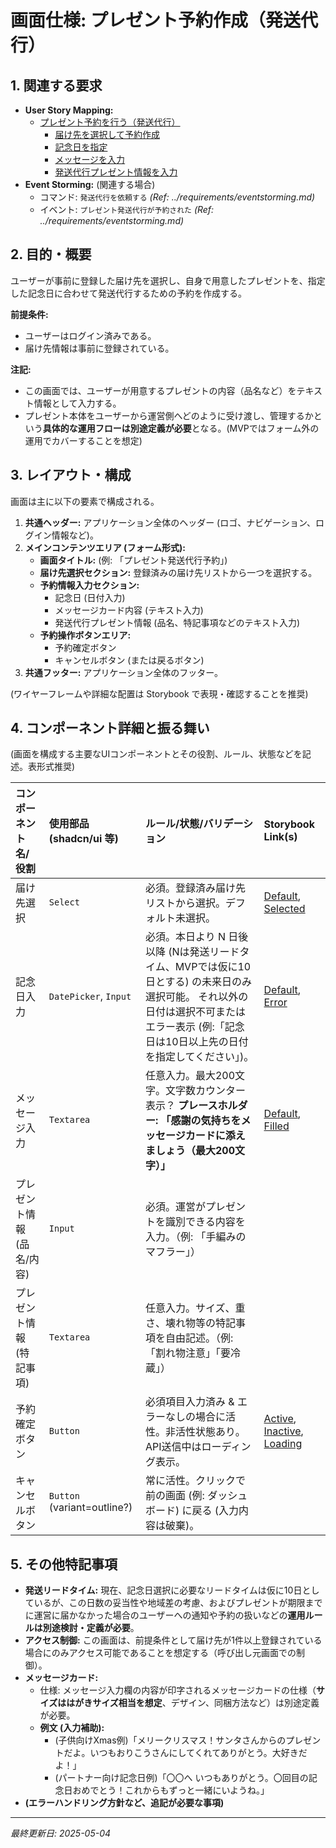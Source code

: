 # 画面仕様: プレゼント予約作成（発送代行）

## 1. 関連する要求

*   **User Story Mapping:**
    *   [プレゼント予約を行う（発送代行）](<../requirements/user_story_mapping.md#バックボーン-プレゼント予約を行う発送代行>)
        *   [届け先を選択して予約作成](<../requirements/user_story_mapping.md#-プレゼントを送りたい人として登録した届け先を選択してプレゼント予約を作成したい>)
        *   [記念日を指定](<../requirements/user_story_mapping.md#-プレゼントを送りたい人として送りたい記念日日付を指定したい>)
        *   [メッセージを入力](<../requirements/user_story_mapping.md#-プレゼントを送りたい人としてプレゼントに添えるメッセージカードの内容を入力したい>)
        *   [発送代行プレゼント情報を入力](<../requirements/user_story_mapping.md#-プレゼントを送りたい人として自分で用意したプレゼントの情報品名などを入力して発送代行を依頼したい>)
*   **Event Storming:** (関連する場合)
    *   コマンド: `発送代行を依頼する` *(Ref: ../requirements/eventstorming.md)*
    *   イベント: `プレゼント発送代行が予約された` *(Ref: ../requirements/eventstorming.md)*

## 2. 目的・概要

ユーザーが事前に登録した届け先を選択し、自身で用意したプレゼントを、指定した記念日に合わせて発送代行するための予約を作成する。

**前提条件:**
*   ユーザーはログイン済みである。
*   届け先情報は事前に登録されている。

**注記:**
*   この画面では、ユーザーが用意するプレゼントの内容（品名など）をテキスト情報として入力する。
*   プレゼント本体をユーザーから運営側へどのように受け渡し、管理するかという**具体的な運用フローは別途定義が必要**となる。(MVPではフォーム外の運用でカバーすることを想定)

## 3. レイアウト・構成

画面は主に以下の要素で構成される。

1.  **共通ヘッダー:** アプリケーション全体のヘッダー (ロゴ、ナビゲーション、ログイン情報など)。
2.  **メインコンテンツエリア (フォーム形式):**
    *   **画面タイトル:** (例: 「プレゼント発送代行予約」)
    *   **届け先選択セクション:** 登録済みの届け先リストから一つを選択する。
    *   **予約情報入力セクション:**
        *   記念日 (日付入力)
        *   メッセージカード内容 (テキスト入力)
        *   発送代行プレゼント情報 (品名、特記事項などのテキスト入力)
    *   **予約操作ボタンエリア:**
        *   予約確定ボタン
        *   キャンセルボタン (または戻るボタン)
3.  **共通フッター:** アプリケーション全体のフッター。

(ワイヤーフレームや詳細な配置は Storybook で表現・確認することを推奨)

## 4. コンポーネント詳細と振る舞い

(画面を構成する主要なUIコンポーネントとその役割、ルール、状態などを記述。表形式推奨)

| コンポーネント名/役割    | 使用部品 (shadcn/ui 等) | ルール/状態/バリデーション                                                              | Storybook Link(s)                                |
| :------------------------- | :------------------------ | :-------------------------------------------------------------------------------------- | :----------------------------------------------- |
| 届け先選択                 | `Select`                  | 必須。登録済み届け先リストから選択。デフォルト未選択。                                       | [Default](link), [Selected](link)                |
| 記念日入力                 | `DatePicker`, `Input`     | 必須。本日より N 日後以降 (Nは発送リードタイム、MVPでは仮に10日とする) の未来日のみ選択可能。 それ以外の日付は選択不可またはエラー表示 (例:「記念日は10日以上先の日付を指定してください」)。 | [Default](link), [Error](link)                   |
| メッセージ入力             | `Textarea`                | 任意入力。最大200文字。文字数カウンター表示？ **プレースホルダー: 「感謝の気持ちをメッセージカードに添えましょう（最大200文字）」** | [Default](link), [Filled](link)                  |
| プレゼント情報 (品名/内容) | `Input`                   | 必須。運営がプレゼントを識別できる内容を入力。（例: 「手編みのマフラー」）                  |                                                  |
| プレゼント情報 (特記事項)  | `Textarea`                | 任意入力。サイズ、重さ、壊れ物等の特記事項を自由記述。（例: 「割れ物注意」「要冷蔵」）     |                                                  |
| 予約確定ボタン             | `Button`                  | 必須項目入力済み & エラーなしの場合に活性。非活性状態あり。 API送信中はローディング表示。 | [Active](link), [Inactive](link), [Loading](link) |
| キャンセルボタン           | `Button` (variant=outline?) | 常に活性。クリックで前の画面 (例: ダッシュボード) に戻る (入力内容は破棄)。                |                                                  |

## 5. その他特記事項

*   **発送リードタイム:** 現在、記念日選択に必要なリードタイムは仮に10日としているが、この日数の妥当性や地域差の考慮、およびプレゼントが期限までに運営に届かなかった場合のユーザーへの通知や予約の扱いなどの**運用ルールは別途検討・定義が必要**。
*   **アクセス制御:** この画面は、前提条件として届け先が1件以上登録されている場合にのみアクセス可能であることを想定する（呼び出し元画面での制御）。
*   **メッセージカード:** 
    *   仕様: メッセージ入力欄の内容が印字されるメッセージカードの仕様（**サイズははがきサイズ相当を想定**、デザイン、同梱方法など）は別途定義が必要。
    *   **例文 (入力補助):**
        *   (子供向けXmas例)「メリークリスマス！サンタさんからのプレゼントだよ。いつもおりこうさんにしてくれてありがとう。大好きだよ！」
        *   (パートナー向け記念日例)「〇〇へ いつもありがとう。〇回目の記念日おめでとう！これからもずっと一緒にいようね。」
*   **(エラーハンドリング方針など、追記が必要な事項)**

---
*最終更新日: 2025-05-04* 